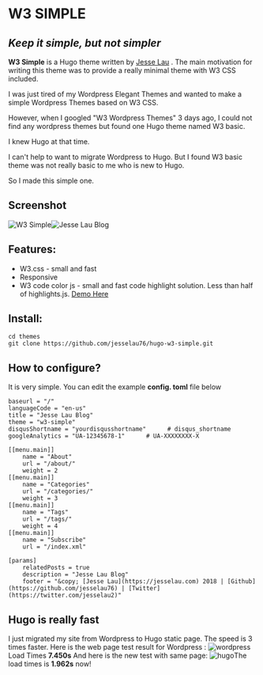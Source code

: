 
# W3 SIMPLE

## _Keep it simple, but not simpler_


**W3 Simple** is a Hugo theme written by [Jesse Lau](https://jesselau.com) . The main motivation for writing this theme was to provide a really minimal theme with W3 CSS included. 

I was just tired of my Wordpress Elegant Themes and wanted to make a simple Wordpress Themes based on W3 CSS.

However, when I googled "W3 Wordpress Themes" 3 days ago, I could not find any wordpress themes but found one Hugo theme named W3 basic.

I knew Hugo at that time. 

I can't help to want to migrate Wordpress to Hugo. But I found W3 basic theme was not really basic to me who is new to Hugo.

So I made this simple one.

## Screenshot

![W3 Simple](https://raw.githubusercontent.com/jesselau76/hugo-w3-simple/master/images/screenshot.png)![Jesse Lau Blog](https://raw.githubusercontent.com/jesselau76/hugo-w3-simple/master/images/tn.png)
## Features:

 - W3.css - small and fast
 - Responsive
 - W3 code color js - small and fast code highlight solution. Less than half of highlights.js. [Demo Here](https://jesselau.com/start-blogging-today/)
 


 ## Install:
 ```
 cd themes
 git clone https://github.com/jesselau76/hugo-w3-simple.git
 ```
 
 ## How to configure?
 It is very simple. You can edit the example **config. toml** file below
 

```
baseurl = "/"
languageCode = "en-us"
title = "Jesse Lau Blog"
theme = "w3-simple"
disqusShortname = "yourdisqusshortname"      # disqus_shortname
googleAnalytics = "UA-12345678-1"      # UA-XXXXXXXX-X

[[menu.main]]
    name = "About"
    url = "/about/"
    weight = 2
[[menu.main]]
    name = "Categories"
    url = "/categories/"
    weight = 3
[[menu.main]]
    name = "Tags"
    url = "/tags/"
    weight = 4
[[menu.main]]
    name = "Subscribe"
    url = "/index.xml"

[params]
    relatedPosts = true
    description = "Jesse Lau Blog"
    footer = "&copy; [Jesse Lau](https://jesselau.com) 2018 | [Github](https://github.com/jesselau76) | [Twitter](https://twitter.com/jesselau2)"
```

## Hugo is really fast
 I just migrated my site from Wordpress to Hugo static page.
 The speed is 3 times faster.
 Here is the web page test result for Wordpress :
 ![wordpress](https://raw.githubusercontent.com/jesselau76/hugo-w3-simple/master/webpagetest-without-cache.png)Load Times **7.450s**
 And here is the new test with same page:
 ![hugo](https://raw.githubusercontent.com/jesselau76/hugo-w3-simple/master/webpagetest-hugo.png)The load times is **1.962s** now!
